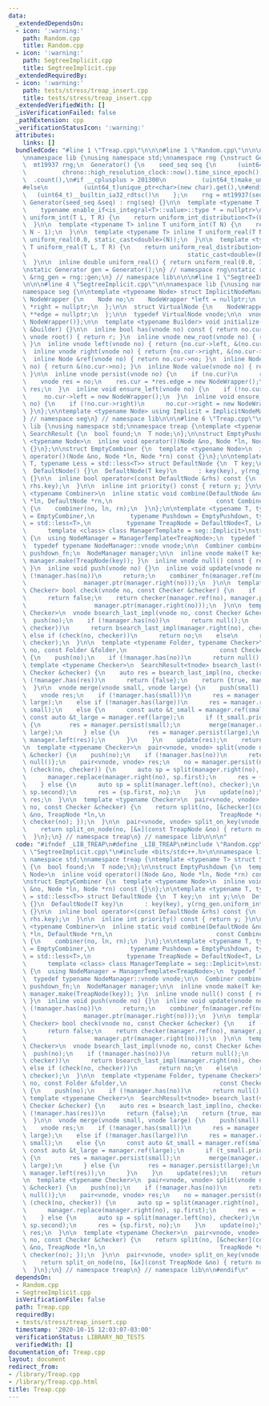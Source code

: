```yaml
---
data:
  _extendedDependsOn:
  - icon: ':warning:'
    path: Random.cpp
    title: Random.cpp
  - icon: ':warning:'
    path: SegtreeImplicit.cpp
    title: SegtreeImplicit.cpp
  _extendedRequiredBy:
  - icon: ':warning:'
    path: tests/stress/treap_insert.cpp
    title: tests/stress/treap_insert.cpp
  _extendedVerifiedWith: []
  _isVerificationFailed: false
  _pathExtension: cpp
  _verificationStatusIcon: ':warning:'
  attributes:
    links: []
  bundledCode: "#line 1 \"Treap.cpp\"\n\n\n#line 1 \"Random.cpp\"\n\n\n#include <bits/stdc++.h>\n\
    \nnamespace lib {\nusing namespace std;\nnamespace rng {\nstruct Generator {\n\
    \  mt19937 rng;\n  Generator() {\n    seed_seq seq {\n      (uint64_t) chrono::duration_cast<chrono::nanoseconds>(\n\
    \          chrono::high_resolution_clock::now().time_since_epoch())\n        \
    \  .count(),\n#if __cplusplus > 201300\n          (uint64_t)make_unique<char>().get(),\n\
    #else\n          (uint64_t)unique_ptr<char>(new char).get(),\n#endif\n       \
    \   (uint64_t)__builtin_ia32_rdtsc()\n    };\n    rng = mt19937(seq);\n  }\n \
    \ Generator(seed_seq &seq) : rng(seq) {}\n\n  template <typename T,\n        \
    \    typename enable_if<is_integral<T>::value>::type * = nullptr>\n  inline T\
    \ uniform_int(T L, T R) {\n    return uniform_int_distribution<T>(L, R)(rng);\n\
    \  }\n\n  template <typename T> inline T uniform_int(T N) {\n    return uniform_int(T(),\
    \ N - 1);\n  }\n\n  template <typename T> inline T uniform_real(T N) {\n    return\
    \ uniform_real(0.0, static_cast<double>(N));\n  }\n\n  template <typename T> inline\
    \ T uniform_real(T L, T R) {\n    return uniform_real_distribution<double>(static_cast<double>(L),\n\
    \                                             static_cast<double>(R))(rng);\n\
    \  }\n\n  inline double uniform_real() { return uniform_real(0.0, 1.0); }\n};\n\
    \nstatic Generator gen = Generator();\n} // namespace rng\nstatic rng::Generator\
    \ &rng_gen = rng::gen;\n} // namespace lib\n\n\n#line 1 \"SegtreeImplicit.cpp\"\
    \n\n\n#line 4 \"SegtreeImplicit.cpp\"\n\nnamespace lib {\nusing namespace std;\n\
    namespace seg {\n\ntemplate <typename Node> struct ImplicitNodeManager {\n  struct\
    \ NodeWrapper {\n    Node no;\n    NodeWrapper *left = nullptr;\n    NodeWrapper\
    \ *right = nullptr;\n  };\n\n  struct VirtualNode {\n    NodeWrapper *cur = nullptr,\
    \ **edge = nullptr;\n  };\n\n  typedef VirtualNode vnode;\n\n  vnode r = {new\
    \ NodeWrapper()};\n\n  template <typename Builder> void initialize(const Builder\
    \ &builder) {}\n\n  inline bool has(vnode no) const { return no.cur; }\n  inline\
    \ vnode root() { return r; }\n  inline vnode new_root(vnode no) { return r = no;\
    \ }\n  inline vnode left(vnode no) { return {no.cur->left, &(no.cur->left)}; }\n\
    \  inline vnode right(vnode no) { return {no.cur->right, &(no.cur->right)}; }\n\
    \  inline Node &ref(vnode no) { return no.cur->no; }\n  inline Node *ptr(vnode\
    \ no) { return &(no.cur->no); }\n  inline Node value(vnode no) { return no.cur->no;\
    \ }\n\n  inline vnode persist(vnode no) {\n    if (no.cur)\n      return no;\n\
    \    vnode res = no;\n    res.cur = *res.edge = new NodeWrapper();\n    return\
    \ res;\n  }\n  inline void ensure_left(vnode no) {\n    if (!no.cur->left)\n \
    \     no.cur->left = new NodeWrapper();\n  }\n  inline void ensure_right(vnode\
    \ no) {\n    if (!no.cur->right)\n      no.cur->right = new NodeWrapper();\n \
    \ }\n};\n\ntemplate <typename Node> using Implicit = ImplicitNodeManager<Node>;\n\
    } // namespace seg\n} // namespace lib\n\n\n#line 6 \"Treap.cpp\"\n\nnamespace\
    \ lib {\nusing namespace std;\nnamespace treap {\ntemplate <typename T> struct\
    \ SearchResult {\n  bool found;\n  T node;\n};\n\nstruct EmptyPushdown {\n  template\
    \ <typename Node>\n  inline void operator()(Node &no, Node *ln, Node *rn) const\
    \ {}\n};\n\nstruct EmptyCombiner {\n  template <typename Node>\n  inline void\
    \ operator()(Node &no, Node *ln, Node *rn) const {}\n};\n\ntemplate <typename\
    \ T, typename Less = std::less<T>> struct DefaultNode {\n  T key;\n  int y;\n\n\
    \  DefaultNode() {}\n  DefaultNode(T key)\n      : key(key), y(rng_gen.uniform_int(numeric_limits<int>::max()))\
    \ {}\n\n  inline bool operator<(const DefaultNode &rhs) const {\n    return Less()(key,\
    \ rhs.key);\n  }\n\n  inline int priority() const { return y; }\n\n  template\
    \ <typename Combiner>\n  inline static void combine(DefaultNode &no, DefaultNode\
    \ *ln, DefaultNode *rn,\n                             const Combiner &combiner)\
    \ {\n    combiner(no, ln, rn);\n  }\n};\n\ntemplate <typename T, typename Combiner\
    \ = EmptyCombiner,\n          typename Pushdown = EmptyPushdown, typename Less\
    \ = std::less<T>,\n          typename TreapNode = DefaultNode<T, Less>,\n    \
    \      template <class> class ManagerTemplate = seg::Implicit>\nstruct TreapManager\
    \ {\n  using NodeManager = ManagerTemplate<TreapNode>;\n  typedef TreapNode tnode;\n\
    \  typedef typename NodeManager::vnode vnode;\n\n  Combiner combiner_fn;\n  Pushdown\
    \ pushdown_fn;\n  NodeManager manager;\n\n  inline vnode make(T key) { return\
    \ manager.make(TreapNode(key)); }\n  inline vnode null() const { return manager.invalid();\
    \ }\n  inline void push(vnode no) {}\n  inline void update(vnode no) {\n    if\
    \ (!manager.has(no))\n      return;\n    combiner_fn(manager.ref(no), manager.ptr(manager.left(no)),\n\
    \                manager.ptr(manager.right(no)));\n  }\n\n  template <typename\
    \ Checker> bool check(vnode no, const Checker &checker) {\n    if (!manager.has(no))\n\
    \      return false;\n    return checker(manager.ref(no), manager.ptr(manager.left(no)),\n\
    \                   manager.ptr(manager.right(no)));\n  }\n\n  template <typename\
    \ Checker>\n  vnode bsearch_last_impl(vnode no, const Checker &checker) {\n  \
    \  push(no);\n    if (!manager.has(no))\n      return null();\n    if (check(manager.right(no),\
    \ checker))\n      return bsearch_last_impl(manager.right(no), checker);\n   \
    \ else if (check(no, checker))\n      return no;\n    else\n      return bsearch_last_impl(manager.left(no),\
    \ checker);\n  }\n\n  template <typename Folder, typename Checker>\n  vnode bsearch_last_impl(vnode\
    \ no, const Folder &folder,\n                          const Checker &checker)\
    \ {\n    push(no);\n    if (!manager.has(no))\n      return null();\n  }\n\n \
    \ template <typename Checker>\n  SearchResult<tnode> bsearch_last(vnode no, const\
    \ Checker &checker) {\n    auto res = bsearch_last_impl(no, checker);\n    if\
    \ (!manager.has(res))\n      return {false};\n    return {true, manager.value(res)};\n\
    \  }\n\n  vnode merge(vnode small, vnode large) {\n    push(small), push(large);\n\
    \    vnode res;\n    if (!manager.has(small))\n      res = manager.replace(small,\
    \ large);\n    else if (!manager.has(large))\n      res = manager.replace(large,\
    \ small);\n    else {\n      const auto &t_small = manager.ref(small);\n     \
    \ const auto &t_large = manager.ref(large);\n      if (t_small.priority() > t_large.priority())\
    \ {\n        res = manager.persist(small);\n        merge(manager.right(res),\
    \ large);\n      } else {\n        res = manager.persist(large);\n        merge(small,\
    \ manager.left(res));\n      }\n    }\n    update(res);\n    return res;\n  }\n\
    \n  template <typename Checker>\n  pair<vnode, vnode> split(vnode no, const Checker\
    \ &checker) {\n    push(no);\n    if (!manager.has(no))\n      return {null(),\
    \ null()};\n    pair<vnode, vnode> res;\n    no = manager.persist(no);\n    if\
    \ (check(no, checker)) {\n      auto sp = split(manager.right(no), checker);\n\
    \      manager.replace(manager.right(no), sp.first);\n      res = {no, sp.second};\n\
    \    } else {\n      auto sp = split(manager.left(no), checker);\n      manager.replace(manager.left(no),\
    \ sp.second);\n      res = {sp.first, no};\n    }\n    update(no);\n    return\
    \ res;\n  }\n\n  template <typename Checker>\n  pair<vnode, vnode> split_on_node(vnode\
    \ no, const Checker &checker) {\n    return split(no, [&checker](const TreapNode\
    \ &no, TreapNode *ln,\n                                TreapNode *rn) { return\
    \ checker(no); });\n  }\n\n  pair<vnode, vnode> split_on_key(vnode no, T x) {\n\
    \    return split_on_node(no, [&x](const TreapNode &no) { return no.key < x; });\n\
    \  }\n};\n} // namespace treap\n} // namespace lib\n\n\n"
  code: "#ifndef _LIB_TREAP\n#define _LIB_TREAP\n#include \"Random.cpp\"\n#include\
    \ \"SegtreeImplicit.cpp\"\n#include <bits/stdc++.h>\n\nnamespace lib {\nusing\
    \ namespace std;\nnamespace treap {\ntemplate <typename T> struct SearchResult\
    \ {\n  bool found;\n  T node;\n};\n\nstruct EmptyPushdown {\n  template <typename\
    \ Node>\n  inline void operator()(Node &no, Node *ln, Node *rn) const {}\n};\n\
    \nstruct EmptyCombiner {\n  template <typename Node>\n  inline void operator()(Node\
    \ &no, Node *ln, Node *rn) const {}\n};\n\ntemplate <typename T, typename Less\
    \ = std::less<T>> struct DefaultNode {\n  T key;\n  int y;\n\n  DefaultNode()\
    \ {}\n  DefaultNode(T key)\n      : key(key), y(rng_gen.uniform_int(numeric_limits<int>::max()))\
    \ {}\n\n  inline bool operator<(const DefaultNode &rhs) const {\n    return Less()(key,\
    \ rhs.key);\n  }\n\n  inline int priority() const { return y; }\n\n  template\
    \ <typename Combiner>\n  inline static void combine(DefaultNode &no, DefaultNode\
    \ *ln, DefaultNode *rn,\n                             const Combiner &combiner)\
    \ {\n    combiner(no, ln, rn);\n  }\n};\n\ntemplate <typename T, typename Combiner\
    \ = EmptyCombiner,\n          typename Pushdown = EmptyPushdown, typename Less\
    \ = std::less<T>,\n          typename TreapNode = DefaultNode<T, Less>,\n    \
    \      template <class> class ManagerTemplate = seg::Implicit>\nstruct TreapManager\
    \ {\n  using NodeManager = ManagerTemplate<TreapNode>;\n  typedef TreapNode tnode;\n\
    \  typedef typename NodeManager::vnode vnode;\n\n  Combiner combiner_fn;\n  Pushdown\
    \ pushdown_fn;\n  NodeManager manager;\n\n  inline vnode make(T key) { return\
    \ manager.make(TreapNode(key)); }\n  inline vnode null() const { return manager.invalid();\
    \ }\n  inline void push(vnode no) {}\n  inline void update(vnode no) {\n    if\
    \ (!manager.has(no))\n      return;\n    combiner_fn(manager.ref(no), manager.ptr(manager.left(no)),\n\
    \                manager.ptr(manager.right(no)));\n  }\n\n  template <typename\
    \ Checker> bool check(vnode no, const Checker &checker) {\n    if (!manager.has(no))\n\
    \      return false;\n    return checker(manager.ref(no), manager.ptr(manager.left(no)),\n\
    \                   manager.ptr(manager.right(no)));\n  }\n\n  template <typename\
    \ Checker>\n  vnode bsearch_last_impl(vnode no, const Checker &checker) {\n  \
    \  push(no);\n    if (!manager.has(no))\n      return null();\n    if (check(manager.right(no),\
    \ checker))\n      return bsearch_last_impl(manager.right(no), checker);\n   \
    \ else if (check(no, checker))\n      return no;\n    else\n      return bsearch_last_impl(manager.left(no),\
    \ checker);\n  }\n\n  template <typename Folder, typename Checker>\n  vnode bsearch_last_impl(vnode\
    \ no, const Folder &folder,\n                          const Checker &checker)\
    \ {\n    push(no);\n    if (!manager.has(no))\n      return null();\n  }\n\n \
    \ template <typename Checker>\n  SearchResult<tnode> bsearch_last(vnode no, const\
    \ Checker &checker) {\n    auto res = bsearch_last_impl(no, checker);\n    if\
    \ (!manager.has(res))\n      return {false};\n    return {true, manager.value(res)};\n\
    \  }\n\n  vnode merge(vnode small, vnode large) {\n    push(small), push(large);\n\
    \    vnode res;\n    if (!manager.has(small))\n      res = manager.replace(small,\
    \ large);\n    else if (!manager.has(large))\n      res = manager.replace(large,\
    \ small);\n    else {\n      const auto &t_small = manager.ref(small);\n     \
    \ const auto &t_large = manager.ref(large);\n      if (t_small.priority() > t_large.priority())\
    \ {\n        res = manager.persist(small);\n        merge(manager.right(res),\
    \ large);\n      } else {\n        res = manager.persist(large);\n        merge(small,\
    \ manager.left(res));\n      }\n    }\n    update(res);\n    return res;\n  }\n\
    \n  template <typename Checker>\n  pair<vnode, vnode> split(vnode no, const Checker\
    \ &checker) {\n    push(no);\n    if (!manager.has(no))\n      return {null(),\
    \ null()};\n    pair<vnode, vnode> res;\n    no = manager.persist(no);\n    if\
    \ (check(no, checker)) {\n      auto sp = split(manager.right(no), checker);\n\
    \      manager.replace(manager.right(no), sp.first);\n      res = {no, sp.second};\n\
    \    } else {\n      auto sp = split(manager.left(no), checker);\n      manager.replace(manager.left(no),\
    \ sp.second);\n      res = {sp.first, no};\n    }\n    update(no);\n    return\
    \ res;\n  }\n\n  template <typename Checker>\n  pair<vnode, vnode> split_on_node(vnode\
    \ no, const Checker &checker) {\n    return split(no, [&checker](const TreapNode\
    \ &no, TreapNode *ln,\n                                TreapNode *rn) { return\
    \ checker(no); });\n  }\n\n  pair<vnode, vnode> split_on_key(vnode no, T x) {\n\
    \    return split_on_node(no, [&x](const TreapNode &no) { return no.key < x; });\n\
    \  }\n};\n} // namespace treap\n} // namespace lib\n\n#endif\n"
  dependsOn:
  - Random.cpp
  - SegtreeImplicit.cpp
  isVerificationFile: false
  path: Treap.cpp
  requiredBy:
  - tests/stress/treap_insert.cpp
  timestamp: '2020-10-15 12:03:07-03:00'
  verificationStatus: LIBRARY_NO_TESTS
  verifiedWith: []
documentation_of: Treap.cpp
layout: document
redirect_from:
- /library/Treap.cpp
- /library/Treap.cpp.html
title: Treap.cpp
---
```

